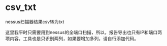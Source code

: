 # csv_txt
nessus扫描器结果csv转为txt

这里我平时只需要用到nessus的全端口扫描，所以，报告导出也只有IP和端口两项内容，工具也是只识别两列，如果要增加多列，请自行添加代码。
